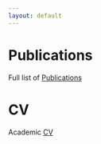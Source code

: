 ```yaml
---
layout: default
---
```

# Publications
Full list of [Publications](/pubs.html)

# CV
Academic [CV](/cv/long-cv.pdf)
